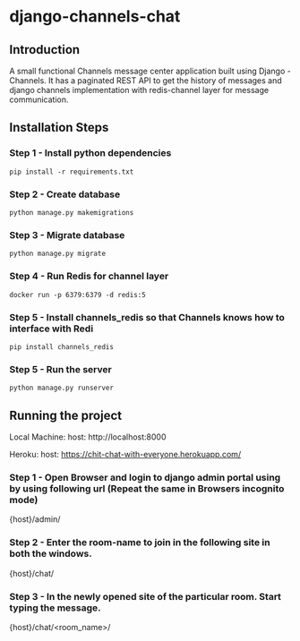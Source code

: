# django-channels-chat

## Introduction
A small functional Channels message center application built using Django - Channels. 
It has a paginated REST API to get the history of messages and django channels implementation with redis-channel layer for message communication.



## Installation Steps
### Step 1 - Install python dependencies
`pip install -r requirements.txt`

### Step 2 - Create database
`python manage.py makemigrations`

### Step 3 - Migrate database
`python manage.py migrate`

### Step 4 - Run Redis for channel layer
`docker run -p 6379:6379 -d redis:5`

### Step 5 - Install channels_redis so that Channels knows how to interface with Redi
`pip install channels_redis`

### Step 5 - Run the server
`python manage.py runserver`


## Running the project
Local Machine: 
host: http://localhost:8000

Heroku:
host: https://chit-chat-with-everyone.herokuapp.com/

### Step 1 - Open Browser and login to django admin portal using by using following url (Repeat the same in Browsers incognito mode)
{host}/admin/


### Step 2 - Enter the room-name to join in the following site in both the windows.
{host}/chat/

### Step 3 - In the newly opened site of the particular room. Start typing the message.
{host}/chat/<room_name>/
